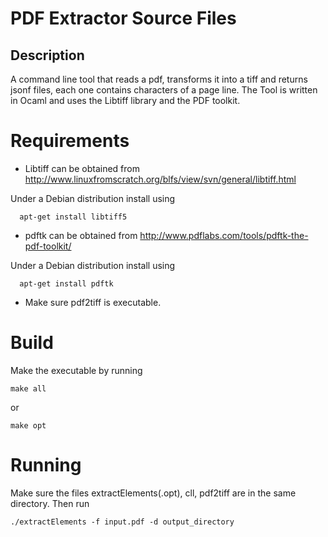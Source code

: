 # PDF Extractor Source Files


## Description

A command line tool that reads a pdf, transforms it into a tiff and returns
jsonf files, each one contains characters of a page line. The Tool is written
in Ocaml and uses the Libtiff library and the PDF toolkit.


# Requirements
  
- Libtiff can be obtained from http://www.linuxfromscratch.org/blfs/view/svn/general/libtiff.html

Under a Debian distribution install using

      apt-get install libtiff5


- pdftk can be obtained from http://www.pdflabs.com/tools/pdftk-the-pdf-toolkit/

Under a Debian distribution install using

      apt-get install pdftk


- Make sure pdf2tiff is executable.


# Build

Make the executable by running

    make all

or

    make opt


# Running

Make sure the files extractElements(.opt), cll, pdf2tiff are in the same directory.
Then run

    ./extractElements -f input.pdf -d output_directory



